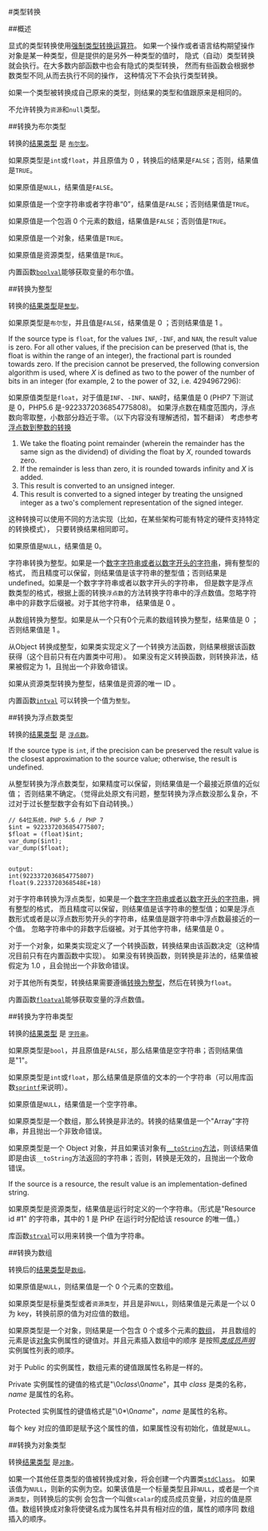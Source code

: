 #类型转换

##概述

显式的类型转换使用[强制类型转换运算符](10-expressions.md#cast-operator)。
如果一个操作或者语言结构期望操作对象是某一种类型，但是提供的是另外一种类型的值时，
隐式（自动）类型转换就会执行。在大多数内部函数中也会有隐式的类型转换，
然而有些函数会根据参数类型不同,从而去执行不同的操作，
这种情况下不会执行类型转换。

如果一个类型被转换成自己原来的类型，则结果的类型和值跟原来是相同的。

不允许转换为`资源`和`null`类型。

##转换为布尔类型

转换的[结果类型](http://www.php.net/manual/en/language.types.boolean.php#language.types.boolean.casting) 是 [`布尔型`](05-types.md#the-boolean-type)。

如果原类型是`int`或`float`，并且原值为 0 ，转换后的结果是`FALSE`；否则，结果值是`TRUE`。

如果原值是`NULL`，结果值是`FALSE`。

如果原值是一个空字符串或者字符串“0”，结果值是`FALSE`；否则结果值是`TRUE`。

如果原值是一个包涵 0 个元素的数组，结果值是`FALSE`；否则值是`TRUE`。

如果原值是一个对象，结果值是`TRUE`。

如果原值是资源类型，结果值是`TRUE`。

内置函数[`boolval`](http://www.php.net/boolval)能够获取变量的布尔值。

##转换为整型

转换的[结果类型](http://www.php.net/manual/en/language.types.integer.php#language.types.integer.casting)是[`整型`](05-types.md#the-integer-type)。

如果原类型是`布尔型`，并且值是`FALSE`，结果值是 0 ；否则结果值是 1 。

If the source type is `float`, for the values `INF`, `-INF`, and `NAN`, the
result value is zero. For all other values, if the
precision can be preserved (that is, the float is within the range of an
integer), the fractional part is rounded towards zero. If the precision cannot
be preserved, the following conversion algorithm is used, where *X* is
defined as two to the power of the number of bits in an integer (for example,
2 to the power of 32, i.e. 4294967296):

如果原值类型是`float`，对于值是`INF`、`-INF`、`NAN`时，结果值是 0 (PHP7 下测试是 0，PHP5.6 是-9223372036854775808)。
如果浮点数在精度范围内，浮点数向零取整，小数部分趋近于零。（以下内容没有理解透彻，暂不翻译）
考虑参考[浮点数到整数的转换](http://www.cppblog.com/guojingjia2006/archive/2008/01/31/42308.html)

 1. We take the floating point remainder (wherein the remainder has the same
    sign as the dividend) of dividing the float by *X*, rounded towards zero.
 2. If the remainder is less than zero, it is rounded towards
    infinity and *X* is added.
 3. This result is converted to an unsigned integer.
 4. This result is converted to a signed integer by treating the unsigned
    integer as a two's complement representation of the signed integer.


这种转换可以使用不同的方法实现（比如，在某些架构可能有特定的硬件支持特定的转换模式），
只要转换结果相同即可。 

如果原值是`NULL`，结果值是 0。

字符串转换为整型。如果是一个[数字字符串或者以数字开头的字符串](05-types.md#the-string-type)，拥有整型的格式，
而且精度可以保留，则结果值是该字符串的整型值；否则结果是 undefined。如果是一个数字字符串或者以数字开头的字符串，
但是数字是浮点数类型的格式，根据上面的转换`浮点数`的方法转换字符串中的浮点数值。忽略字符串中的非数字后缀被。对于其他字符串，
结果值是 0 。

从数组转换为整型。如果是从一个只有0个元素的数组转换为整型，结果值是 0 ；否则结果值是 1 。

从Object 转换成整型，如果类实现定义了一个转换方法函数，则结果根据该函数获得（这个目前只有在内置类中可用）。
如果没有定义转换函数，则转换非法，结果被假定为 1，且抛出一个非致命错误。

如果从资源类型转换为整型，结果值是资源的唯一 ID 。

内置函数[`intval`](http://php.net/manual/function.intval.php) 可以转换一个值为`整型`。

##转换为浮点数类型

转换的[结果类型](http://www.php.net/manual/en/language.types.float.php#language.types.float.casting) 是 [`浮点数`](05-types.md#the-floating-point-type)。

If the source type is `int`, if the precision can be preserved the result
value is the closest approximation to the source value; otherwise, the
result is undefined.

从整型转换为浮点数类型，如果精度可以保留，则结果值是一个最接近原值的近似值；
否则结果不确定。（觉得此处原文有问题，整型转换为浮点数没那么复杂，不过对于过长整型数字会有如下自动转换。）

```
// 64位系统，PHP 5.6 / PHP 7
$int = 9223372036854775807;
$float = (float)$int;
var_dump($int);
var_dump($float);


output:
int(9223372036854775807)
float(9.2233720368548E+18)
```

对于字符串转换为浮点类型，如果是一个[数字字符串或者以数字开头的字符串](05-types.md#the-string-type)，拥有整型的格式，
而且精度可以保留，则结果值是该字符串的整型值；如果是浮点数形式或者是以浮点数形势开头的字符串，结果值是跟字符串中浮点数最接近的一个值。
忽略字符串中的非数字后缀被。对于其他字符串，结果值是 0 。

对于一个对象，如果类实现定义了一个转换函数，转换结果由该函数决定（这种情况目前只有在内置函数中实现）。
如果没有转换函数，则转换是非法的，结果值被假定为 1.0 ，且会抛出一个非致命错误。

对于其他所有类型，转换结果需要遵循[转换为整型](#converting-to-integer-type)，然后在转换为`float`。

内置函数[`floatval`](http://www.php.net/floatval)能够获取变量的浮点数值。

##转换为字符串类型

转换的[结果类型](http://www.php.net/manual/en/language.types.string.php#language.types.string.casting) 是 [`字符串`](05-types.md#the-string-type)。

如果原类型是`bool`，并且原值是`FALSE`，那么结果值是空字符串；否则结果值是"1"。

如果原类型是`int`或`float`，那么结果值是原值的文本的一个字符串（可以用库函数[`sprintf`](http://www.php.net/sprintf)来说明）。

如果原值是`NULL`，结果值是一个空字符串。

如果原类型是一个数组，那么转换是非法的。转换的结果值是一个"Array"字符串，并且抛出一个非致命错误。

如果原类型是一个 Object 对象，并且如果该对象有[`__toString`方法](14-classes.md#method-__tostring)，则该结果值
即是由该`__toString`方法返回的字符串；否则，转换是无效的，且抛出一个致命错误。

If the source is a resource, the result value is an
implementation-defined string.

如果原类型是资源类型，结果值是运行时定义的一个字符串。（形式是"Resource id #1" 的字符串，其中的 1 是 PHP 在运行时分配给该 resource 的唯一值。） 

库函数[`strval`](http://www.php.net/strval)可以用来转换一个值为字符串。

##转换为数组

转换后的[结果类型](http://www.php.net/manual/en/language.types.array.php#language.types.array.casting)是[`数组`](05-types.md#the-array-type)。

如果原值是`NULL`，则结果值是一个 0 个元素的空数组。

如果原类型是标量类型或者`资源类型`，并且是非`NULL`，则结果值是元素是一个以 0 为 key，转换前原的值为对应值的数组。

如果原类型是一个对象，则结果是一个包含 0 个或多个元素的[数组](http://php.net/manual/language.types.array.php)，
并且数组的元素是该[对象]((http://php.net/manual/language.types.object.php))实例属性的键值对。并且元素插入数组中的顺序
是按照[*类成员声明*](14-classes.md#class-members)实例属性列表的顺序。

对于 Public 的实例属性，数组元素的键值跟属性名称是一样的。

Private 实例属性的键值的格式是"\\0*class*\\0*name*"，其中 *class* 是类的名称，*name* 是属性的名称。

Protected 实例属性的键值格式是"\\0\*\\0*name*"，*name* 是属性的名称。

每个 key 对应的值即是赋予这个属性的值，如果属性没有初始化，值就是`NULL`。

##转换为对象类型

转换[结果类型](http://www.php.net/manual/en/language.types.object.php#language.types.object.casting) 是[`对象`](05-types.md#objects)。

如果一个其他任意类型的值被转换成对象，将会创建一个内置类[`stdClass`](14-classes.md#class-stdclass)。
如果该值为`NULL`，则新的实例为空。如果该值是一个标量类型且非`NULL`，或者是一个`资源类型`，则转换后的实例
会包含一个叫做`scalar`的成员成员变量，对应的值是原值。数组转换成对象将使键名成为属性名并具有相对应的值，属性的顺序同
数组插入的顺序。

